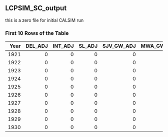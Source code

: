 ## LCPSIM_SC_output
this	is	a	zero	file	for	initial	CALSIM	run

### First 10 Rows of the Table
|   Year |   DEL_ADJ |   INT_ADJ |   SL_ADJ |   SJV_GW_ADJ |   MWA_GW_ADJ |   SAC_TRANS |   SJV_TRANS |
|-------:|----------:|----------:|---------:|-------------:|-------------:|------------:|------------:|
|   1921 |         0 |         0 |        0 |            0 |            0 |           0 |           0 |
|   1922 |         0 |         0 |        0 |            0 |            0 |           0 |           0 |
|   1923 |         0 |         0 |        0 |            0 |            0 |           0 |           0 |
|   1924 |         0 |         0 |        0 |            0 |            0 |           0 |           0 |
|   1925 |         0 |         0 |        0 |            0 |            0 |           0 |           0 |
|   1926 |         0 |         0 |        0 |            0 |            0 |           0 |           0 |
|   1927 |         0 |         0 |        0 |            0 |            0 |           0 |           0 |
|   1928 |         0 |         0 |        0 |            0 |            0 |           0 |           0 |
|   1929 |         0 |         0 |        0 |            0 |            0 |           0 |           0 |
|   1930 |         0 |         0 |        0 |            0 |            0 |           0 |           0 |